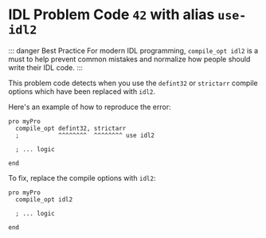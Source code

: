 # IDL Problem Code `42` with alias `use-idl2`

::: danger Best Practice
For modern IDL programming, `compile_opt idl2` is a must to help prevent common mistakes and normalize how people should write their IDL code.
:::

This problem code detects when you use the `defint32` or `strictarr` compile options which have been replaced with `idl2`.

Here's an example of how to reproduce the error:

```idl
pro myPro
  compile_opt defint32, strictarr
  ;           ^^^^^^^^  ^^^^^^^^ use idl2

  ; ... logic

end
```

To fix, replace the compile options with `idl2`:

```idl
pro myPro
  compile_opt idl2

  ; ... logic

end
```
